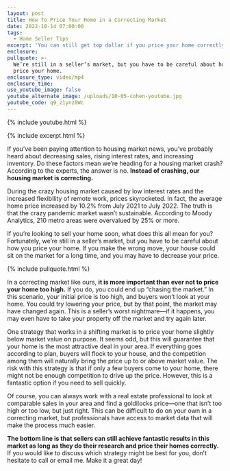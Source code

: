 ```yaml
---
layout: post
title: How To Price Your Home in a Correcting Market
date: 2022-10-14 07:00:00
tags:
  - Home Seller Tips
excerpt: 'You can still get top dollar if you price your home correctly. '
enclosure:
pullquote: >-
  We’re still in a seller’s market, but you have to be careful about how you
  price your home.
enclosure_type: video/mp4
enclosure_time:
use_youtube_image: false
youtube_alternate_image: /uploads/10-05-cohen-youtube.jpg
youtube_code: q9_z1ynz8Wc
---
```

{% include youtube.html %}

{% include excerpt.html %}

If you’ve been paying attention to housing market news, you’ve probably heard about decreasing sales, rising interest rates, and increasing inventory. Do these factors mean we’re heading for a housing market crash? According to the experts, the answer is no. **Instead of crashing, our housing market is correcting.**&nbsp;

During the crazy housing market caused by low interest rates and the increased flexibility of remote work, prices skyrocketed. In fact, the average home price increased by 10.2% from July 2021 to July 2022. The truth is that the crazy pandemic market wasn’t sustainable. According to Moody Analytics, 210 metro areas were overvalued by 25% or more.&nbsp;

If you’re looking to sell your home soon, what does this all mean for you? Fortunately, we’re still in a seller’s market, but you have to be careful about how you price your home. If you make the wrong move, your house could sit on the market for a long time, and you may have to decrease your price.&nbsp;

{% include pullquote.html %}

In a correcting market like ours, **it is more important than ever not to price your home too high.** If you do, you could end up “chasing the market.” In this scenario, your initial price is too high, and buyers won’t look at your home. You could try lowering your price, but by that point, the market may have changed again. This is a seller’s worst nightmare—if it happens, you may even have to take your property off the market and try again later.&nbsp;

One strategy that works in a shifting market is to price your home slightly below market value on purpose. It seems odd, but this will guarantee that your home is the most attractive deal in your area. If everything goes according to plan, buyers will flock to your house, and the competition among them will naturally bring the price up to or above market value. The risk with this strategy is that if only a few buyers come to your home, there might not be enough competition to drive up the price. However, this is a fantastic option if you need to sell quickly.&nbsp;

Of course, you can always work with a real estate professional to look at comparable sales in your area and find a goldilocks price—one that isn’t too high or too low, but just right. This can be difficult to do on your own in a correcting market, but professionals have access to market data that will make the process much easier.&nbsp;

**The bottom line is that sellers can still achieve fantastic results in this market as long as they do their research and price their homes correctly.** If you would like to discuss which strategy might be best for you, don’t hesitate to call or email me. Make it a great day\!